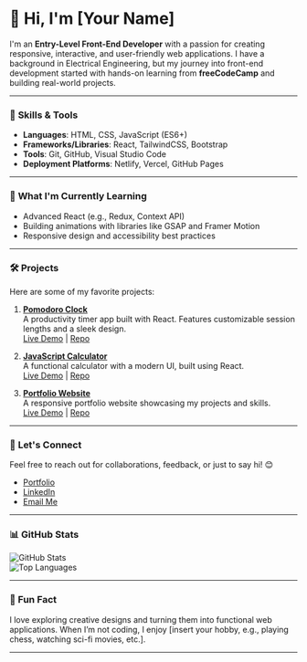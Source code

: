 # 👋 Hi, I'm [Your Name]  

I'm an **Entry-Level Front-End Developer** with a passion for creating responsive, interactive, and user-friendly web applications. I have a background in Electrical Engineering, but my journey into front-end development started with hands-on learning from **freeCodeCamp** and building real-world projects.

---

### 🚀 **Skills & Tools**
- **Languages**: HTML, CSS, JavaScript (ES6+)
- **Frameworks/Libraries**: React, TailwindCSS, Bootstrap
- **Tools**: Git, GitHub, Visual Studio Code
- **Deployment Platforms**: Netlify, Vercel, GitHub Pages

---

### 🌱 **What I'm Currently Learning**
- Advanced React (e.g., Redux, Context API)
- Building animations with libraries like GSAP and Framer Motion
- Responsive design and accessibility best practices

---

### 🛠️ **Projects**
Here are some of my favorite projects:

1. **[Pomodoro Clock](#)**  
   A productivity timer app built with React. Features customizable session lengths and a sleek design.  
   [Live Demo](#) | [Repo](#)

2. **[JavaScript Calculator](#)**  
   A functional calculator with a modern UI, built using React.  
   [Live Demo](#) | [Repo](#)

3. **[Portfolio Website](#)**  
   A responsive portfolio website showcasing my projects and skills.  
   [Live Demo](#) | [Repo](#)

---

### 💬 **Let's Connect**
Feel free to reach out for collaborations, feedback, or just to say hi! 😊  
- [Portfolio](#)  
- [LinkedIn](#)  
- [Email Me](mailto:your.email@example.com)

---

### 📊 **GitHub Stats**
![GitHub Stats](https://github-readme-stats.vercel.app/api?username=your-github-username&show_icons=true&theme=radical)  
![Top Languages](https://github-readme-stats.vercel.app/api/top-langs/?username=your-github-username&layout=compact&theme=radical)

---

### 🌟 Fun Fact
I love exploring creative designs and turning them into functional web applications. When I’m not coding, I enjoy [insert your hobby, e.g., playing chess, watching sci-fi movies, etc.].

---

